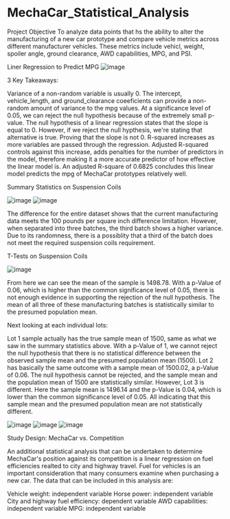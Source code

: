 # MechaCar_Statistical_Analysis

Project Objective
To analyze data points that hs the ability to alter the manufacturing of a new car prototype and compare vehicle metrics across different manufacturer vehicles. These metrics include vehicl, weight, spoiler angle, ground clearance, AWD capabilities, MPG, and PSI.

Liner Regression to Predict MPG
![image](https://user-images.githubusercontent.com/105396400/186569301-9a886f1f-b606-4caa-ba29-c9b7487b54f1.png)

3 Key Takeaways:

Variance of a non-random variable is usually 0. The intercept, vehicle_length, and ground_clearance coeeficients can provide a non-random amount of variance to the mpg values.
At a significance level of 0.05, we can reject the null hypothesis because of the extremely small p-value. The null hypothesis of a linear regression states that the slope is equal to 0. However, if we reject the null hypthesis, we're stating that alternative is true. Proving that the slope is not 0.
R-squared increases as more variables are passed through the regression. Adjusted R-squared controls against this increase, adds penalties for the number of predictors in the model, therefore making it a more accurate predictor of how effective the linear model is. An adjusted R-square of 0.6825 concludes this linear model predicts the mpg of MechaCar prototypes relatively well.

Summary Statistics on Suspension Coils

![image](https://user-images.githubusercontent.com/105396400/186569648-2c534863-19b7-4039-8807-922f3aa946d1.png)
![image](https://user-images.githubusercontent.com/105396400/186569691-d0987c8e-6f10-41dd-8398-ff2131d756ae.png)

The difference for the entire dataset shows that the current manufacturing data meets the 100 pounds per square inch difference limitation. However, when separated into three batches, the third batch shows a higher variance. Due to its randomness, there is a possiblity that a third of the batch does not meet the required suspension coils requirement.

T-Tests on Suspension Coils

![image](https://user-images.githubusercontent.com/105396400/186570062-492bf424-4f1d-4804-90c0-8900c2e5607c.png)

From here we can see the mean of the sample is 1498.78. With a p-Value of 0.06, which is higher than the common significance level of 0.05, there is not enough evidence in supporting the rejection of the null hypothesis. The mean of all three of these manufacturing batches is statistically similar to the presumed population mean.

Next looking at each individual lots:

Lot 1 sample actually has the true sample mean of 1500, same as what we saw in the summary statistics above. With a p-Value of 1, we cannot reject the null hypothesis that there is no statistical difference between the observed sample mean and the presumed population mean (1500).
Lot 2 has basically the same outcome with a sample mean of 1500.02, a p-Value of 0.06. The null hypothesis cannot be rejected, and the sample mean and the population mean of 1500 are statistically similar.
However, Lot 3 is different. Here the sample mean is 1496.14 and the p-Value is 0.04, which is lower than the common significance level of 0.05. All indicating that this sample mean and the presumed population mean are not statistically different.

![image](https://user-images.githubusercontent.com/105396400/186570178-11cc663f-a670-4773-a028-bfbf9e75e108.png)
![image](https://user-images.githubusercontent.com/105396400/186570205-5a69e3a2-6fad-4b30-ba2b-241b51cef867.png)
![image](https://user-images.githubusercontent.com/105396400/186570238-2cb69e4a-dbd9-4bd0-a7d6-0f14925c9fa5.png)

Study Design: MechaCar vs. Competition

An additional statistical analysis that can be undertaken to determine MechaCar's position against its competition is a linear regression on fuel efficiencies realted to city and highway travel. Fuel for vehicles is an important consideration that many consumers examine when purchasing a new car. The data that can be included in this analysis are:

Vehicle weight: independent variable
Horse power: independent variable
City and highway fuel efficiency: dependent variable
AWD capabilities: independent variable
MPG: independent variable 
